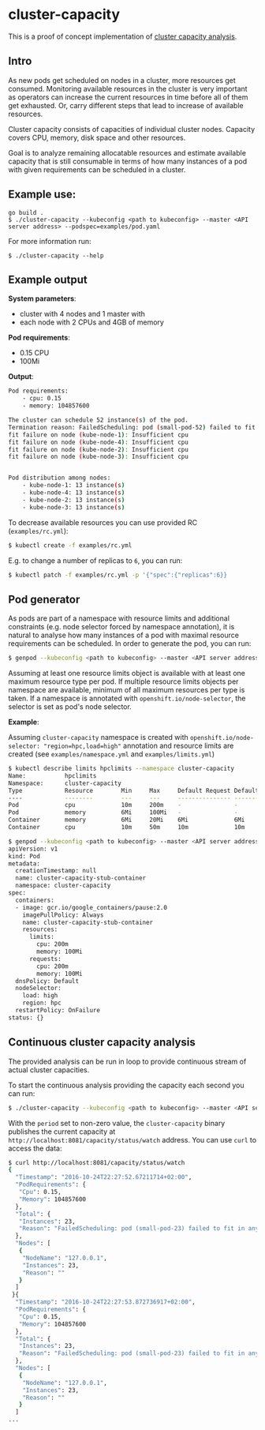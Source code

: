 # cluster-capacity

This is a proof of concept implementation of [cluster capacity analysis](https://github.com/ingvagabund/kubernetes/blob/a6cf56c2482627b0adebaffe1953c69ea4b4e4db/docs/proposals/cluster-capacity.md).

## Intro

As new pods get scheduled on nodes in a cluster, more resources get consumed.
Monitoring available resources in the cluster is very important
as operators can increase the current resources in time before all of them get exhausted.
Or, carry different steps that lead to increase of available resources.

Cluster capacity consists of capacities of individual cluster nodes.
Capacity covers CPU, memory, disk space and other resources.

Goal is to analyze remaining allocatable resources and estimate available capacity that is still consumable
in terms of how many instances of a pod with given requirements can be scheduled in a cluster.

## Example use:

```
go build .
$ ./cluster-capacity --kubeconfig <path to kubeconfig> --master <API server address> --podspec=examples/pod.yaml
```

For more information run:
```
$ ./cluster-capacity --help
```

## Example output

**System parameters**:

* cluster with 4 nodes and 1 master with
* each node with 2 CPUs and 4GB of memory

**Pod requirements**:

* 0.15 CPU
* 100Mi

**Output**:

```sh
Pod requirements:
	- cpu: 0.15
	- memory: 104857600

The cluster can schedule 52 instance(s) of the pod.
Termination reason: FailedScheduling: pod (small-pod-52) failed to fit in any node
fit failure on node (kube-node-1): Insufficient cpu
fit failure on node (kube-node-4): Insufficient cpu
fit failure on node (kube-node-2): Insufficient cpu
fit failure on node (kube-node-3): Insufficient cpu


Pod distribution among nodes:
	- kube-node-1: 13 instance(s)
	- kube-node-4: 13 instance(s)
	- kube-node-2: 13 instance(s)
	- kube-node-3: 13 instance(s)
```

To decrease available resources you can use provided RC (`examples/rc.yml`):

```sh
$ kubectl create -f examples/rc.yml
```

E.g. to change a number of replicas to `6`, you can run:

```sh
$ kubectl patch -f examples/rc.yml -p '{"spec":{"replicas":6}}
```

## Pod generator

As pods are part of a namespace with resource limits and additional constraints (e.g. node selector forced by namespace annotation),
it is natural to analyse how many instances of a pod with maximal resource requirements can be scheduled.
In order to generate the pod, you can run:

```sh
$ genpod --kubeconfig <path to kubeconfig> --master <API server address> --namespace <namespace>
```

Assuming at least one resource limits object is available with at least one maximum resource type per pod.
If multiple resource limits objects per namespace are available, minimum of all maximum resources per type is taken.
If a namespace is annotated with `openshift.io/node-selector`, the selector is set as pod's node selector.

**Example**:

Assuming `cluster-capacity` namespace is created with `openshift.io/node-selector: "region=hpc,load=high"` annotation
and resource limits are created (see `examples/namespace.yml` and `examples/limits.yml`)

```sh
$ kubectl describe limits hpclimits --namespace cluster-capacity
Name:           hpclimits
Namespace:      cluster-capacity
Type            Resource        Min     Max     Default Request Default Limit   Max Limit/Request Ratio
----            --------        ---     ---     --------------- -------------   -----------------------
Pod             cpu             10m     200m    -               -               -
Pod             memory          6Mi     100Mi   -               -               -
Container       memory          6Mi     20Mi    6Mi             6Mi             -
Container       cpu             10m     50m     10m             10m             -

```

```sh
$ genpod --kubeconfig <path to kubeconfig> --master <API server address> --namespace cluster-capacity
apiVersion: v1
kind: Pod
metadata:
  creationTimestamp: null
  name: cluster-capacity-stub-container
  namespace: cluster-capacity
spec:
  containers:
  - image: gcr.io/google_containers/pause:2.0
    imagePullPolicy: Always
    name: cluster-capacity-stub-container
    resources:
      limits:
        cpu: 200m
        memory: 100Mi
      requests:
        cpu: 200m
        memory: 100Mi
  dnsPolicy: Default
  nodeSelector:
    load: high
    region: hpc
  restartPolicy: OnFailure
status: {}
```

## Continuous cluster capacity analysis

The provided analysis can be run in loop to provide continuous stream of actual cluster capacities.


To start the continuous analysis providing the capacity each second you can run:

```sh
$ ./cluster-capacity --kubeconfig <path to kubeconfig> --master <API server address > --podspec=examples/pod.yaml --period 1
```

With the ``period`` set to non-zero value, the ``cluster-capacity`` binary publishes the current capacity
at ``http://localhost:8081/capacity/status/watch`` address.
You can use ``curl`` to access the data:

```sh
$ curl http://localhost:8081/capacity/status/watch
{
  "Timestamp": "2016-10-24T22:27:52.67211714+02:00",
  "PodRequirements": {
   "Cpu": 0.15,
   "Memory": 104857600
  },
  "Total": {
   "Instances": 23,
   "Reason": "FailedScheduling: pod (small-pod-23) failed to fit in any node\nfit failure on node (127.0.0.1): Insufficient cpu\n"
  },
  "Nodes": [
   {
    "NodeName": "127.0.0.1",
    "Instances": 23,
    "Reason": ""
   }
  ]
 }{
  "Timestamp": "2016-10-24T22:27:53.872736917+02:00",
  "PodRequirements": {
   "Cpu": 0.15,
   "Memory": 104857600
  },
  "Total": {
   "Instances": 23,
   "Reason": "FailedScheduling: pod (small-pod-23) failed to fit in any node\nfit failure on node (127.0.0.1): Insufficient cpu\n"
  },
  "Nodes": [
   {
    "NodeName": "127.0.0.1",
    "Instances": 23,
    "Reason": ""
   }
  ]
...
```


